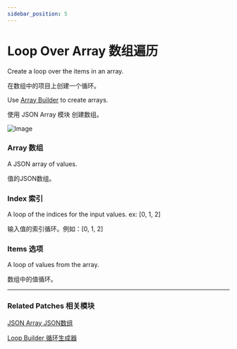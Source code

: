 ```yaml
---
sidebar_position: 5
---
```


# Loop Over Array 数组遍历

Create a loop over the items in an array.

在数组中的项目上创建一个循环。

Use [Array Builder](./../Data/JSON%20Array.md) to create arrays.

使用 JSON Array 模块 创建数组。

![Image](@site/static/img/docs/Loops/loop-over-array.png)

### Array 数组

A JSON array of values.

值的JSON数组。

### Index 索引

A loop of the indices for the input values. ex: [0, 1, 2]

输入值的索引循环。例如：[0, 1, 2]

### Items 选项

A loop of values from the array.

数组中的值循环。

------

### Related Patches 相关模块

[JSON Array JSON数组](./../Data/JSON%20Array.md)

[Loop Builder 循环生成器](./Loop%20Builder.md)
